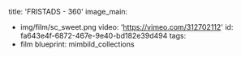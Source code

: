title: 'FRISTADS - 360'
image_main:
  - img/film/sc_sweet.png
video: 'https://vimeo.com/312702112'
id: fa643e4f-6872-467e-9e40-bd182e39d494
tags:
  - film
blueprint: mimbild_collections

